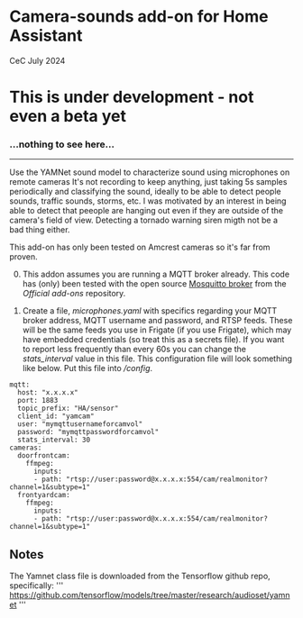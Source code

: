# Camera-sounds add-on for Home Assistant
CeC
July 2024

# This is under development - not even a beta yet 

### ...nothing to see here...

---


Use the YAMNet sound model to characterize sound using  microphones on remote cameras 
It's not recording to keep anything, just taking 5s samples periodically and classifying
the sound, ideally to be able to detect people sounds, traffic sounds, storms, etc.
I was motivated by an interest in being able to detect that peeople are hanging out
even if they are outside of the camera's field of view.  Detecting a tornado 
warning siren migth not be a bad thing either.

This add-on has only been tested on Amcrest
cameras so it's far from proven.



0. This addon assumes you are running a MQTT broker already. This code
has (only) been tested with the open source
[Mosquitto broker](https://github.com/home-assistant/addons/tree/master/mosquitto) 
from the *Official add-ons* repository.

1. Create a file, *microphones.yaml* with specifics regarding your MQTT broker address,
MQTT username and password, and RTSP feeds. These will be the same feeds you use
in Frigate (if you use Frigate), which may have embedded credentials
(so treat this as a secrets file). If you want to report less frequently than
every 60s you can change the *stats_interval* value in this file.  This configuration
file will look something like below. Put this file into */config*.

```
mqtt:
  host: "x.x.x.x"
  port: 1883
  topic_prefix: "HA/sensor"
  client_id: "yamcam"
  user: "mymqttusernameforcamvol"
  password: "mymqttpasswordforcamvol"
  stats_interval: 30
cameras:
  doorfrontcam:
    ffmpeg:
      inputs:
      - path: "rtsp://user:password@x.x.x.x:554/cam/realmonitor?channel=1&subtype=1"
  frontyardcam:
    ffmpeg:
      inputs:
      - path: "rtsp://user:password@x.x.x.x:554/cam/realmonitor?channel=1&subtype=1"
```


## Notes

The Yamnet class file is downloaded from the Tensorflow github repo, specifically:
'''
https://github.com/tensorflow/models/tree/master/research/audioset/yamnet
'''
